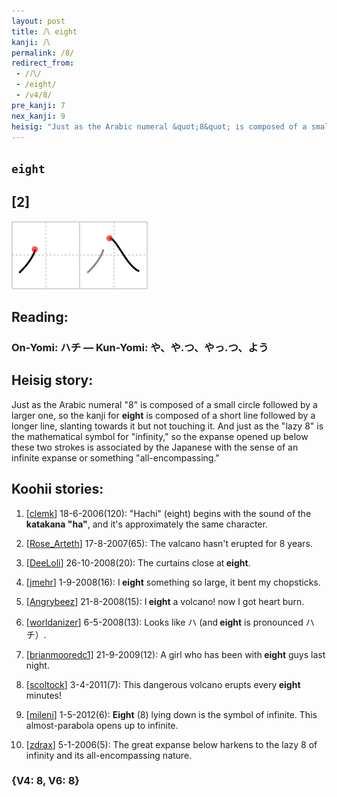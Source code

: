 ```yaml
---
layout: post
title: 八 eight
kanji: 八
permalink: /8/
redirect_from:
 - /八/
 - /eight/
 - /v4/8/
pre_kanji: 7
nex_kanji: 9
heisig: "Just as the Arabic numeral &quot;8&quot; is composed of a small circle followed by a larger one, so the kanji for <b>eight</b> is composed of a short line followed by a longer line, slanting towards it but not touching it. And just as the &quot;lazy 8&quot; is the mathematical symbol for &quot;infinity,&quot; so the expanse opened up below these two strokes is associated by the Japanese with the sense of an infinite expanse or something &quot;all-encompassing.&quot;"
---
```


## `eight`

## [2]

<div class="stroke"><img src="../images/E585AB.png" /></div>

## Reading:

### On-Yomi: ハチ &mdash; Kun-Yomi: や、や.つ、やっ.つ、よう

## Heisig story:

Just as the Arabic numeral &quot;8&quot; is composed of a small circle followed by a larger one, so the kanji for <b>eight</b> is composed of a short line followed by a longer line, slanting towards it but not touching it. And just as the &quot;lazy 8&quot; is the mathematical symbol for &quot;infinity,&quot; so the expanse opened up below these two strokes is associated by the Japanese with the sense of an infinite expanse or something &quot;all-encompassing.&quot;

## Koohii stories:

1) [<a href="http://kanji.koohii.com/profile/clemk">clemk</a>] 18-6-2006(120): &quot;Hachi&quot; (eight) begins with the sound of the <strong>katakana &quot;ha&quot;</strong>, and it&#039;s approximately the same character.

2) [<a href="http://kanji.koohii.com/profile/Rose_Arteth">Rose_Arteth</a>] 17-8-2007(65): The valcano hasn&#039;t erupted for 8 years.

3) [<a href="http://kanji.koohii.com/profile/DeeLoli">DeeLoli</a>] 26-10-2008(20): The curtains close at<strong> eight</strong>.

4) [<a href="http://kanji.koohii.com/profile/jmehr">jmehr</a>] 1-9-2008(16): I<strong> eight</strong> something so large, it bent my chopsticks.

5) [<a href="http://kanji.koohii.com/profile/Angrybeez">Angrybeez</a>] 21-8-2008(15): I<strong> eight</strong> a volcano! now I got heart burn.

6) [<a href="http://kanji.koohii.com/profile/worldanizer">worldanizer</a>] 6-5-2008(13): Looks like ハ (and<strong> eight</strong> is pronounced ハチ）.

7) [<a href="http://kanji.koohii.com/profile/brianmooredc1">brianmooredc1</a>] 21-9-2009(12): A girl who has been with<strong> eight</strong> guys last night.

8) [<a href="http://kanji.koohii.com/profile/scoltock">scoltock</a>] 3-4-2011(7): This dangerous volcano erupts every<strong> eight</strong> minutes!

9) [<a href="http://kanji.koohii.com/profile/mileni">mileni</a>] 1-5-2012(6): <strong>Eight</strong> (8) lying down is the symbol of infinite. This almost-parabola opens up to infinite.

10) [<a href="http://kanji.koohii.com/profile/zdrax">zdrax</a>] 5-1-2006(5): The great expanse below harkens to the lazy 8 of infinity and its all-encompassing nature.

### {V4: 8, V6: 8}
